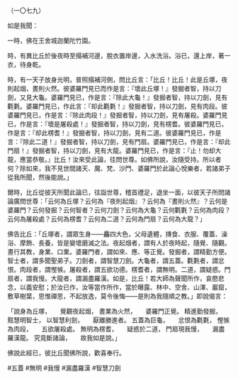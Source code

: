 （一〇七九）

如是我聞：

一時，佛在王舍城迦蘭陀竹園。

時，有異比丘於後夜時至搨補河邊，脫衣置岸邊，入水洗浴。浴已，還上岸，著一衣，待身乾。

時，有一天子放身光明，普照搨補河側，問比丘言：「比丘！比丘！此是丘塚，夜則起烟，晝則火然。彼婆羅門見已而作是言：『壞此丘塚！』發掘者智，持以刀劍，又見大龜。婆羅門見已，作是言：『除此大龜！』發掘者智，持以刀劍，見有氍氀。婆羅門見已，作此言：『却此氍氀！』發掘者智，持以刀劍，見有肉段。彼婆羅門見已，作是言：『除此肉段！』發掘者智，持以刀劍，見有屠殺。婆羅門見已，作是言：『壞是屠殺處！』發掘者智，持以刀劍，見有楞耆。彼婆羅門見已，作是言：『却此楞耆！』發掘者智，持以刀劍，見有二道。彼婆羅門見已，作是言：『除此二道！』發掘者智，持以刀劍，見有門扇。婆羅門見已，作是言：『却此門扇！』發掘者智，持以刀劍，見有大龍。婆羅門見已，作是言：『止！勿却大龍，應當恭敬。』比丘！汝來受此論，往問世尊。如佛所說，汝隨受持。所以者何？除如來，我不見世間諸天、魔、梵、沙門、婆羅門於此論心悅樂者，若諸弟子從我所聞，然後能說。」

爾時，比丘從彼天所聞此論已，往詣世尊，稽首禮足，退坐一面，以彼天子所問諸論廣問世尊：「云何為丘塚？云何為『夜則起烟』？云何為『晝則火然』？云何是婆羅門？云何發掘？云何智者？云何刀劍？云何為大龜？云何氍氀？云何為肉段？云何為屠殺處？云何為楞耆？云何為二道？云何為門扇？云何為大龍？」

佛告比丘：「丘塚者，謂眾生身——麤四大色，父母遺體，摶食、衣服、覆蓋、澡浴、摩飾、長養，皆是變壞磨滅之法。夜起烟者，謂有人於夜時起，隨覺、隨觀。晝行其教，身業、口業。婆羅門者，謂如來、應、等正覺。發掘者，謂精勤方便。智士者，謂多聞聖弟子。刀劍者，謂智慧刀劍。大龜者，謂五蓋。氍氀者，謂忿恨。肉段者，謂慳愱。屠殺者，謂五欲功德。楞耆者，謂無明。二道，謂疑惑。門扇者，謂我慢。大龍者，謂漏盡羅漢。如是，比丘！若大師為聲聞所作，哀愍悲念，以義安慰；於汝已作，汝等當作所作，當於曝露、林中、空舍、山澤、巖窟，敷草樹葉，思惟禪思，不起放逸，莫令後悔——是則為我隨順之教。」即說偈言：

「說身為丘塚，　　覺觀夜起烟，
晝業為火然，　　婆羅門正覺。
精進勤發掘，　　黠慧明智士，
以智慧利劍，　　厭離勝進者。
五蓋為巨龜，　　忿恨為氍氀，
慳愱為肉段，　　五欲屠殺處。
無明為楞耆，　　疑惑於二道，
門扇現我慢，　　漏盡羅漢龍。
究竟斷諸論，　　故我如是說。」

佛說此經已，彼比丘聞佛所說，歡喜奉行。




#五蓋
#無明
#我慢
#漏盡羅漢
#智慧刀劍
